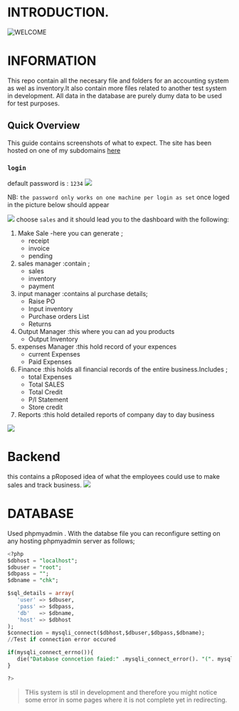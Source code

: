 # INTRODUCTION.
![WELCOME](https://cdn.dribbble.com/users/720825/screenshots/3253310/slim-jim-_dribbble_-_800x600_.gif)

#  INFORMATION
This repo contain all the necesary file and folders for an accounting system as wel as inventory.It also contain more files related to another test system in development.
All data in the database are purely dumy data to be used for test purposes.

## Quick Overview
This guide contains screenshots of what to expect.
The site has been hosted on one of my subdomains [here](http://chk.nwhdental.com/)

### `login`
default password is : `1234`
![](https://scontent.fmba5-1.fna.fbcdn.net/v/t1.6435-9/246413394_143564048000727_6842040854379755874_n.png?_nc_cat=104&ccb=1-5&_nc_sid=730e14&_nc_aid=0&_nc_eui2=AeF1J3oaRb3HOC15zPo_AE1JT6YJxn-7vpZPpgnGf7u-lnq91mSmwa1rScqAmQe_0mjx2fIv1fwnk6zm3WVleSuG&_nc_ohc=LZO1Pi29nDEAX9io2As&_nc_pt=5&_nc_ht=scontent.fmba5-1.fna&oh=99a0fc596860c90758f782a653b3267d&oe=619159E6)

NB: `the password only works on one machine per login as set`
once loged in the picture below should appear

![](https://photos.google.com/photo/AF1QipNDshV28JSoXQqz-prlL813PQK-lXn9L7Av2r6O)
choose `sales` and it should lead you to the dashboard with the following:
 1. Make Sale -here you can generate  ;
    - receipt
    - invoice
    - pending
 2. sales manager :contain ;
    - sales
    - inventory
    - payment 
 3. input manager  :contains al purchase details;
    - Raise PO
    - Input inventory
    - Purchase orders List
    - Returns
 4. Output Manager :this where you can ad you products
    - Output Inventory 
 5. expenses Manager :this hold record of your expences
    - current Expenses
    - Paid Expenses
6. Finance :this holds all financial records of the entire business.Includes ;
    - total Expenses
    - Total SALES
    - Total Credit
    - P/l Statement
    - Store credit
 7. Reports :this hold detailed reports of company day to day business

 ![](https://photos.app.goo.gl/RY1xn57cJpgriScg8)  

 # Backend 
 this contains a pRoposed idea of what the employees could use to make sales and track business.
 ![](https://photos.google.com/photo/AF1QipNEnUa0bpOlqb_XOyPMWJhDxi6B9lrmOcg3Z82q)

 # DATABASE
 Used phpmyadmin . 
 With the databse file you can reconfigure setting on any hosting phpmyadmin server as follows;
 
 ```sql
 <?php 
$dbhost = "localhost";
$dbuser = "root";
$dbpass = "";
$dbname = "chk";

$sql_details = array(
    'user' => $dbuser,
    'pass' => $dbpass,
    'db'   => $dbname,
    'host' => $dbhost
);
$connection = mysqli_connect($dbhost,$dbuser,$dbpass,$dbname);
//Test if connection error occured

if(mysqli_connect_errno()){
	die("Database conncetion faied:" .mysqli_connect_error(). "(". mysqli_connect_errno().")" );
}

?>
```
>THis system is stil in development and therefore you might notice some error in some pages where it is not complete yet in redirecting.



